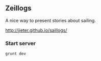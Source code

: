 Zeillogs
--------

A nice way to present stories about sailing.

http://jieter.github.io/saillogs/

### Start server
`grunt dev`